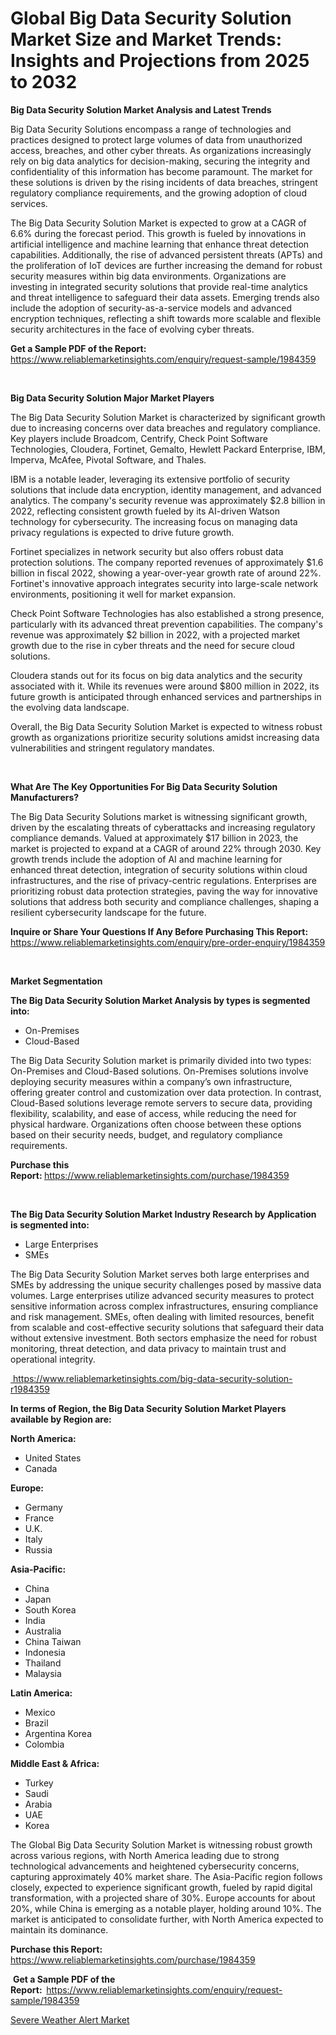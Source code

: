 <p><h1>Global Big Data Security Solution Market Size and Market Trends: Insights and Projections from 2025 to 2032</h1></p><p><strong>Big Data Security Solution Market Analysis and Latest Trends</strong></p>
<p><p>Big Data Security Solutions encompass a range of technologies and practices designed to protect large volumes of data from unauthorized access, breaches, and other cyber threats. As organizations increasingly rely on big data analytics for decision-making, securing the integrity and confidentiality of this information has become paramount. The market for these solutions is driven by the rising incidents of data breaches, stringent regulatory compliance requirements, and the growing adoption of cloud services.</p><p>The Big Data Security Solution Market is expected to grow at a CAGR of 6.6% during the forecast period. This growth is fueled by innovations in artificial intelligence and machine learning that enhance threat detection capabilities. Additionally, the rise of advanced persistent threats (APTs) and the proliferation of IoT devices are further increasing the demand for robust security measures within big data environments. Organizations are investing in integrated security solutions that provide real-time analytics and threat intelligence to safeguard their data assets. Emerging trends also include the adoption of security-as-a-service models and advanced encryption techniques, reflecting a shift towards more scalable and flexible security architectures in the face of evolving cyber threats.</p></p>
<p><strong>Get a Sample PDF of the Report:&nbsp;</strong> <a href="https://www.reliablemarketinsights.com/enquiry/request-sample/1984359?utm_campaign=3270&utm_medium=2&utm_source=Github&utm_content=ia&utm_term=10032025&utm_id=big-data-security-solution">https://www.reliablemarketinsights.com/enquiry/request-sample/1984359</a></p>
<p>&nbsp;</p>
<p><strong>Big Data Security Solution Major Market Players</strong></p>
<p><p>The Big Data Security Solution Market is characterized by significant growth due to increasing concerns over data breaches and regulatory compliance. Key players include Broadcom, Centrify, Check Point Software Technologies, Cloudera, Fortinet, Gemalto, Hewlett Packard Enterprise, IBM, Imperva, McAfee, Pivotal Software, and Thales.</p><p>IBM is a notable leader, leveraging its extensive portfolio of security solutions that include data encryption, identity management, and advanced analytics. The company's security revenue was approximately $2.8 billion in 2022, reflecting consistent growth fueled by its AI-driven Watson technology for cybersecurity. The increasing focus on managing data privacy regulations is expected to drive future growth.</p><p>Fortinet specializes in network security but also offers robust data protection solutions. The company reported revenues of approximately $1.6 billion in fiscal 2022, showing a year-over-year growth rate of around 22%. Fortinet's innovative approach integrates security into large-scale network environments, positioning it well for market expansion.</p><p>Check Point Software Technologies has also established a strong presence, particularly with its advanced threat prevention capabilities. The company's revenue was approximately $2 billion in 2022, with a projected market growth due to the rise in cyber threats and the need for secure cloud solutions.</p><p>Cloudera stands out for its focus on big data analytics and the security associated with it. While its revenues were around $800 million in 2022, its future growth is anticipated through enhanced services and partnerships in the evolving data landscape. </p><p>Overall, the Big Data Security Solution Market is expected to witness robust growth as organizations prioritize security solutions amidst increasing data vulnerabilities and stringent regulatory mandates.</p></p>
<p>&nbsp;</p>
<p><strong>What Are The Key Opportunities For Big Data Security Solution Manufacturers?</strong></p>
<p><p>The Big Data Security Solutions market is witnessing significant growth, driven by the escalating threats of cyberattacks and increasing regulatory compliance demands. Valued at approximately $17 billion in 2023, the market is projected to expand at a CAGR of around 22% through 2030. Key growth trends include the adoption of AI and machine learning for enhanced threat detection, integration of security solutions within cloud infrastructures, and the rise of privacy-centric regulations. Enterprises are prioritizing robust data protection strategies, paving the way for innovative solutions that address both security and compliance challenges, shaping a resilient cybersecurity landscape for the future.</p></p>
<p><strong>Inquire or Share Your Questions If Any Before Purchasing This Report:</strong> <a href="https://www.reliablemarketinsights.com/enquiry/pre-order-enquiry/1984359?utm_campaign=3270&utm_medium=2&utm_source=Github&utm_content=ia&utm_term=10032025&utm_id=big-data-security-solution">https://www.reliablemarketinsights.com/enquiry/pre-order-enquiry/1984359</a></p>
<p>&nbsp;</p>
<p><strong>Market Segmentation</strong></p>
<p><strong>The Big Data Security Solution Market Analysis by types is segmented into:</strong></p>
<p><ul><li>On-Premises</li><li>Cloud-Based</li></ul></p>
<p><p>The Big Data Security Solution market is primarily divided into two types: On-Premises and Cloud-Based solutions. On-Premises solutions involve deploying security measures within a company’s own infrastructure, offering greater control and customization over data protection. In contrast, Cloud-Based solutions leverage remote servers to secure data, providing flexibility, scalability, and ease of access, while reducing the need for physical hardware. Organizations often choose between these options based on their security needs, budget, and regulatory compliance requirements.</p></p>
<p><strong>Purchase this Report:&nbsp;</strong><a href="https://www.reliablemarketinsights.com/purchase/1984359?utm_campaign=3270&utm_medium=2&utm_source=Github&utm_content=ia&utm_term=10032025&utm_id=big-data-security-solution">https://www.reliablemarketinsights.com/purchase/1984359</a></p>
<p>&nbsp;</p>
<p><strong>The Big Data Security Solution Market Industry Research by Application is segmented into:</strong></p>
<p><ul><li>Large Enterprises</li><li>SMEs</li></ul></p>
<p><p>The Big Data Security Solution Market serves both large enterprises and SMEs by addressing the unique security challenges posed by massive data volumes. Large enterprises utilize advanced security measures to protect sensitive information across complex infrastructures, ensuring compliance and risk management. SMEs, often dealing with limited resources, benefit from scalable and cost-effective security solutions that safeguard their data without extensive investment. Both sectors emphasize the need for robust monitoring, threat detection, and data privacy to maintain trust and operational integrity.</p></p>
<p><a href="https://www.reliablemarketinsights.com/big-data-security-solution-r1984359?utm_campaign=3270&utm_medium=2&utm_source=Github&utm_content=ia&utm_term=10032025&utm_id=big-data-security-solution">&nbsp;https://www.reliablemarketinsights.com/big-data-security-solution-r1984359</a></p>
<p><strong>In terms of Region, the Big Data Security Solution Market Players available by Region are:</strong></p>
<p>
    <p> <strong> North America: </strong>
        <ul>
            <li>United States</li>
            <li>Canada</li>
        </ul>
        </p> 
    <p> <strong> Europe: </strong>
        <ul>
            <li>Germany</li>
            <li>France</li>
            <li>U.K.</li>
            <li>Italy</li>
            <li>Russia</li>
        </ul>
        </p> 
    <p> <strong> Asia-Pacific: </strong>
        <ul>
            <li>China</li>
            <li>Japan</li>
            <li>South Korea</li>
            <li>India</li>
            <li>Australia</li>
            <li>China Taiwan</li>
            <li>Indonesia</li>
            <li>Thailand</li>
            <li>Malaysia</li>
        </ul>
        </p> 
    <p> <strong> Latin America: </strong>
        <ul>
            <li>Mexico</li>
            <li>Brazil</li>
            <li>Argentina Korea</li>
            <li>Colombia</li>
        </ul>
        </p> 
    <p> <strong> Middle East & Africa: </strong>
        <ul>
            <li>Turkey</li>
            <li>Saudi</li>
            <li>Arabia</li>
            <li>UAE</li>
            <li>Korea</li>
        </ul>
    </p>
    </p>
<p><p>The Global Big Data Security Solution Market is witnessing robust growth across various regions, with North America leading due to strong technological advancements and heightened cybersecurity concerns, capturing approximately 40% market share. The Asia-Pacific region follows closely, expected to experience significant growth, fueled by rapid digital transformation, with a projected share of 30%. Europe accounts for about 20%, while China is emerging as a notable player, holding around 10%. The market is anticipated to consolidate further, with North America expected to maintain its dominance.</p></p>
<p><strong>Purchase this Report: </strong><a href="https://www.reliablemarketinsights.com/purchase/1984359?utm_campaign=3270&utm_medium=2&utm_source=Github&utm_content=ia&utm_term=10032025&utm_id=big-data-security-solution">https://www.reliablemarketinsights.com/purchase/1984359</a></p>
<p>&nbsp;<strong>Get a Sample PDF of the Report:&nbsp;&nbsp;</strong><a href="https://www.reliablemarketinsights.com/enquiry/request-sample/1984359?utm_campaign=3270&utm_medium=2&utm_source=Github&utm_content=ia&utm_term=10032025&utm_id=big-data-security-solution">https://www.reliablemarketinsights.com/enquiry/request-sample/1984359</a></p>
<p><strong></strong></p>
<p><p><a href="https://github.com/vigoseiler/Market-Research-Report-List-1/blob/main/severe-weather-alert-market.md?utm_campaign=3270&utm_medium=2&utm_source=Github&utm_content=ia&utm_term=10032025&utm_id=big-data-security-solution">Severe Weather Alert Market</a></p></p>